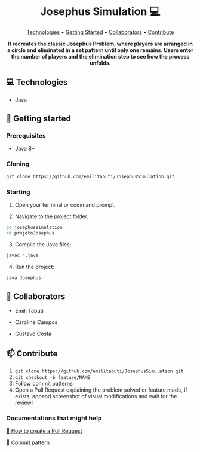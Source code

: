 <h1 align="center" style="font-weight: bold;">Josephus Simulation 💻</h1>

<p align="center">
 <a href="#technologies">Technologies</a> • 
 <a href="#started">Getting Started</a> • 
 <a href="#colab">Collaborators</a> •
 <a href="#contribute">Contribute</a>
</p>

<p align="center">
    <b>It recreates the classic Josephus Problem, where players are arranged in a circle and eliminated in a set pattern until only one remains. 
      Users enter the number of players and the elimination step to see how the process unfolds. </b>
</p>

<h2 id="technologies">💻 Technologies</h2>

- Java


<h2 id="started">🚀 Getting started</h2>

<h3>Prerequisites</h3>

- [Java 8+](https://github.com/)

<h3>Cloning</h3>

```bash
git clone https://github.com/emilitabuti/JosephusSimulation.git
```

<h3>Starting</h3>

1. Open your terminal or command prompt.
   
2. Navigate to the project folder.
 ```bash
cd josephussimulation
cd projetoJosephus
```
3. Compile the Java files:
 ```bash
javac *.java
```
4. Run the project:
```bash
java Josephus
```

<h2 id="colab">🤝 Collaborators</h2>

  - Emili Tabuti

  - Caroline Campos

  - Gustavo Costa
       

<h2 id="contribute">📫 Contribute</h2>

1. `git clone https://github.com/emilitabuti/JosephusSimulation.git`
2. `git checkout -b feature/NAME`
3. Follow commit patterns
4. Open a Pull Request explaining the problem solved or feature made, if exists, append screenshot of visual modifications and wait for the review!

<h3>Documentations that might help</h3>

[📝 How to create a Pull Request](https://www.atlassian.com/br/git/tutorials/making-a-pull-request)

[💾 Commit pattern](https://gist.github.com/joshbuchea/6f47e86d2510bce28f8e7f42ae84c716)
